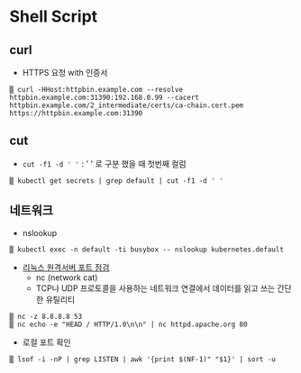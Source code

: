 # Shell Script


## curl

* HTTPS 요청 with 인증서
~~~
▒ curl -HHost:httpbin.example.com --resolve httpbin.example.com:31390:192.168.0.99 --cacert httpbin.example.com/2_intermediate/certs/ca-chain.cert.pem https://httpbin.example.com:31390
~~~

## cut

* `cut -f1 -d ' '` : ' ' 로 구분 했을 때 첫번째 컬럼
~~~
▒ kubectl get secrets | grep default | cut -f1 -d ' '
~~~


## 네트워크

* nslookup
~~~
▒ kubectl exec -n default -ti busybox -- nslookup kubernetes.default
~~~

* [리눅스 원격서버 포트 점검](https://zetawiki.com/wiki/리눅스_원격서버_포트_점검)
  * nc (network cat)
  * TCP나 UDP 프로토콜을 사용하는 네트워크 연결에서 데이터를 읽고 쓰는 간단한 유틸리티
~~~
▒ nc -z 8.8.8.8 53
▒ nc echo -e "HEAD / HTTP/1.0\n\n" | nc httpd.apache.org 80
~~~

* 로컬 포트 확인
~~~
▒ lsof -i -nP | grep LISTEN | awk '{print $(NF-1)" "$1}' | sort -u
~~~